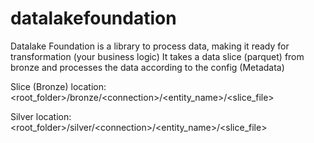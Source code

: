 # datalakefoundation

Datalake Foundation is a library to process data, making it ready for transformation (your business logic)
It takes a data slice (parquet) from bronze and processes the data according to the config (Metadata)

Slice (Bronze) location:<br>
<root_folder>/bronze/\<connection>/\<entity_name>/<slice_file>

Silver location:<br>
<root_folder>/silver/\<connection>/\<entity_name>/<slice_file>

